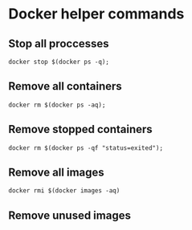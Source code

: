 # Docker helper commands

## Stop all proccesses 

```
docker stop $(docker ps -q);
```

## Remove all containers

```
docker rm $(docker ps -aq);
```

## Remove stopped containers

```
docker rm $(docker ps -qf "status=exited");
```

## Remove all images

```
docker rmi $(docker images -aq)
```

## Remove unused images

```

```

